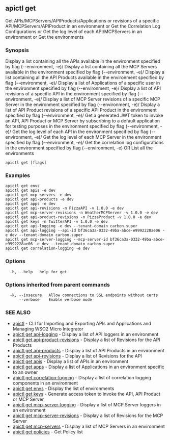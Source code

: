 ## apictl get

Get APIs/MCPServers/APIProducts/Applications or revisions of a specific API/MCPServers/APIProduct in an environment or Get the Correlation Log Configurations or Get the log level of each API/MCPServers in an environment or Get the environments

### Synopsis

Display a list containing all the APIs available in the environment specified by flag (--environment, -e)/
Display a list containing all the MCP Servers available in the environment specified by flag (--environment, -e)/
Display a list containing all the API Products available in the environment specified by flag (--environment, -e)/
Display a list of Applications of a specific user in the environment specified by flag (--environment, -e)/
Display a list of API revisions of a specific API in the environment specified by flag (--environment, -e)/
Display a list of MCP Server revisions of a specific MCP Server in the environment specified by flag (--environment, -e)/
Display a list of API Product revisions of a specific API Product in the environment specified by flag (--environment, -e)/
Get a generated JWT token to invoke an API, API Product or MCP Server by subscribing to a default application for testing purposes in the environment specified by flag (--environment, -e)/
Get the log level of each API in the environment specified by flag (--environment, -e)/
Get the log level of each MCP Server in the environment specified by flag (--environment, -e)/
Get the correlation log configurations in the environment specified by flag (--environment, -e)
OR
List all the environments

```
apictl get [flags]
```

### Examples

```
apictl get envs
apictl get apis -e dev
apictl get mcp-servers -e dev
apictl get api-products -e dev
apictl get apps -e dev
apictl get api-revisions -n PizzaAPI -v 1.0.0 -e dev
apictl get mcp-server-revisions -n WeatherMCPServer -v 1.0.0 -e dev
apictl get api-product-revisions -n PizzaProduct -v 1.0.0 -e dev
apictl get keys -n TwitterAPI -v 1.0.0 -e dev
apictl get api-logging -e dev --tenant-domain carbon.super
apictl get api-logging --api-id bf36ca3a-0332-49ba-abce-e9992228ae06 -e dev --tenant-domain carbon.super
apictl get mcp-server-logging --mcp-server-id bf36ca3a-0332-49ba-abce-e9992228ae06 -e dev --tenant-domain carbon.super
apictl get correlation-logging -e dev
```

### Options

```
  -h, --help   help for get
```

### Options inherited from parent commands

```
  -k, --insecure   Allow connections to SSL endpoints without certs
      --verbose    Enable verbose mode
```

### SEE ALSO

* [apictl](apictl.md)	 - CLI for Importing and Exporting APIs and Applications and Managing WSO2 Micro Integrator
* [apictl get api-logging](apictl_get_api-logging.md)	 - Display a list of API loggers in an environment
* [apictl get api-product-revisions](apictl_get_api-product-revisions.md)	 - Display a list of Revisions for the API Products
* [apictl get api-products](apictl_get_api-products.md)	 - Display a list of API Products in an environment
* [apictl get api-revisions](apictl_get_api-revisions.md)	 - Display a list of Revisions for the API
* [apictl get apis](apictl_get_apis.md)	 - Display a list of APIs in an environment
* [apictl get apps](apictl_get_apps.md)	 - Display a list of Applications in an environment specific to an owner
* [apictl get correlation-logging](apictl_get_correlation-logging.md)	 - Display a list of correlation logging components in an environment
* [apictl get envs](apictl_get_envs.md)	 - Display the list of environments
* [apictl get keys](apictl_get_keys.md)	 - Generate access token to invoke the API, API Product or MCP Server
* [apictl get mcp-server-logging](apictl_get_mcp-server-logging.md)	 - Display a list of MCP Server loggers in an environment
* [apictl get mcp-server-revisions](apictl_get_mcp-server-revisions.md)	 - Display a list of Revisions for the MCP Server
* [apictl get mcp-servers](apictl_get_mcp-servers.md)	 - Display a list of MCP Servers in an environment
* [apictl get policies](apictl_get_policies.md)	 - Get Policy list

